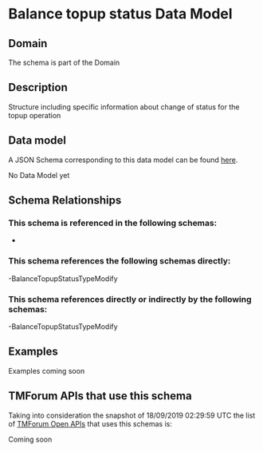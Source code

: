 # Balance topup status Data Model

## Domain

The  schema is part of the  Domain

## Description

Structure including specific information about change of status for the topup operation

## Data model

A JSON Schema corresponding to this data model can be found
[here](https://github.com/tmforum-rand/schemas/blob/master/Customer/BalanceTopupStatus.schema.json).

No Data Model yet

## Schema Relationships

### This schema is referenced in the following schemas:

-

### This schema references the following schemas directly:

-BalanceTopupStatusTypeModify

### This schema references directly or indirectly by the following schemas:

-BalanceTopupStatusTypeModify



## Examples

Examples coming soon

## TMForum APIs that use this schema

Taking into consideration the snapshot of 18/09/2019 02:29:59 UTC the list of [TMForum Open APIs](https://www.tmforum.org/open-apis/) that uses this schemas is:

Coming soon